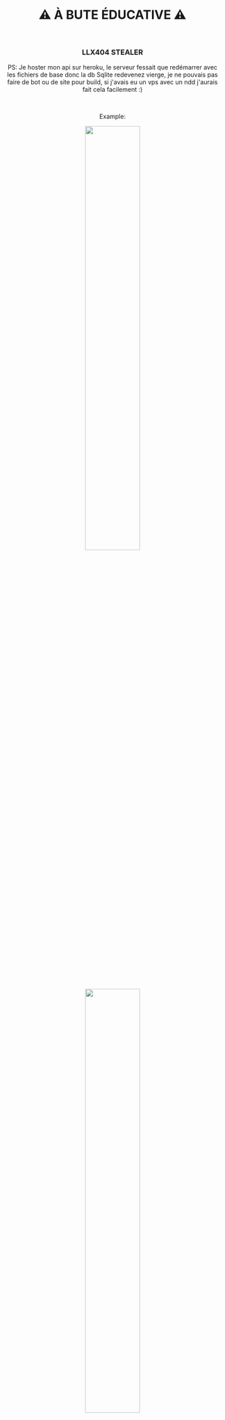 <div align="center">
  <h1>⚠ À BUTE ÉDUCATIVE ⚠</h1><BR>
   <h3>LLX404 STEALER</h3>
 <p>PS: Je hoster mon api sur heroku, le serveur fessait que redémarrer avec les fichiers de base donc la db Sqlite redevenez vierge, je ne pouvais pas faire de bot ou de site pour build, si j'avais eu un vps avec un ndd j'aurais fait cela facilement :)</p>
  <br>
  <p>Example:</p>
  <img src="https://cdn.discordapp.com/attachments/284707525620662272/1009432281548587069/unknown.png" height="50%"><br><br><br>
<img src="https://cdn.discordapp.com/attachments/284707525620662272/1009431487814320189/unknown.png" height="50%"><br><br><br>
<img src="https://cdn.discordapp.com/attachments/284707525620662272/1009431643964055642/unknown.png" height="50%"><br><br><br>
<img src="https://cdn.discordapp.com/attachments/284707525620662272/1009431853159157822/unknown.png" height="50%"><br><br><br>
<h2>Et bien plus de fonctionnalités ! (badges boost, 0 detect, webhook introuvable, injection permanante, ip et token info (web), ect)</h2>
</div>
